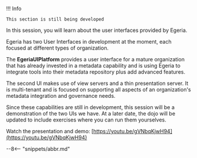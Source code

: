 <!-- SPDX-License-Identifier: CC-BY-4.0 -->
<!-- Copyright Contributors to the ODPi Egeria project 2021. -->

!!! Info

    This section is still being developed

In this session, you will learn about the user interfaces provided by Egeria.

Egeria has two User Interfaces in development at the moment, each focused at different
types of organization.

The **EgeriaUIPlatform** provides a user interface for a mature organization that has already invested in a metadata
capability and is using Egeria to integrate tools into their metadata repository plus add advanced features.

The second UI makes use of view servers and a thin presentation server.  It is multi-tenant and is
focused on supporting all aspects of an organization's metadata integration and governance needs.

Since these capabilities are still in development, this session will be a demonstration of the two UIs we have.
At a later date, the dojo will be updated to include exercises where you can run them yourselves.

Watch the presentation and demo: [https://youtu.be/gVNbqKjwH94](https://youtu.be/gVNbqKjwH94)

--8<-- "snippets/abbr.md"
